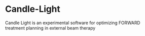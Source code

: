 # Candle-Light
Candle Light is an experimental software for optimizing FORWARD treatment planning in external beam therapy
